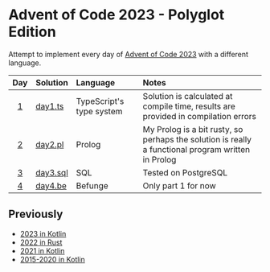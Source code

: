 # Advent of Code 2023 - Polyglot Edition

Attempt to implement every day of [Advent of Code 2023](http://adventofcode.com/2023/) with a different language.

|                    Day                     | Solution                      | Language                 | Notes                                                                                              |
|:------------------------------------------:|:------------------------------|:-------------------------|:---------------------------------------------------------------------------------------------------|
|  [1](https://adventofcode.com/2023/day/1)  | [day1.ts](src/day1/day1.ts)   | TypeScript's type system | Solution is calculated at compile time, results are provided in compilation errors                 |
|  [2](https://adventofcode.com/2023/day/2)  | [day2.pl](src/day2/day2.pl)   | Prolog                   | My Prolog is a bit rusty, so perhaps the solution is really a functional program written in Prolog |
|  [3](https://adventofcode.com/2023/day/3)  | [day3.sql](src/day3/day3.sql) | SQL                      | Tested on PostgreSQL                                                                               |
|  [4](https://adventofcode.com/2023/day/4)  | [day4.be](src/day4/day4.be)   | Befunge                  | Only part 1 for now                                                                                |

## Previously

* [2023 in Kotlin](https://github.com/komu/advent-of-code-2023-kotlin)
* [2022 in Rust](https://github.com/komu/advent-of-code-2022)
* [2021 in Kotlin](https://github.com/komu/advent-of-code-2021)
* [2015-2020 in Kotlin](https://github.com/komu/advent-of-code)
